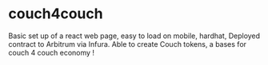 # couch4couch

Basic set up of a react web page, easy to load on mobile, 
hardhat,
Deployed contract to Arbitrum via Infura. 
Able to create Couch tokens, a bases for couch 4 couch economy !